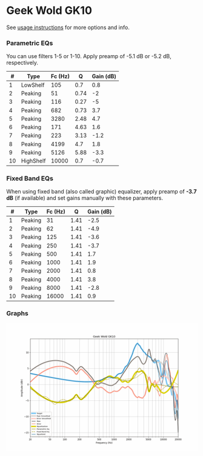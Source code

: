 # Geek Wold GK10
See [usage instructions](https://github.com/jaakkopasanen/AutoEq#usage) for more options and info.

### Parametric EQs
You can use filters 1-5 or 1-10. Apply preamp of -5.1 dB or -5.2 dB, respectively.

|   # | Type      |   Fc (Hz) |    Q |   Gain (dB) |
|-----|-----------|-----------|------|-------------|
|   1 | LowShelf  |       105 | 0.7  |         0.8 |
|   2 | Peaking   |        51 | 0.74 |        -2   |
|   3 | Peaking   |       116 | 0.27 |        -5   |
|   4 | Peaking   |       682 | 0.73 |         3.7 |
|   5 | Peaking   |      3280 | 2.48 |         4.7 |
|   6 | Peaking   |       171 | 4.63 |         1.6 |
|   7 | Peaking   |       223 | 3.13 |        -1.2 |
|   8 | Peaking   |      4199 | 4.7  |         1.8 |
|   9 | Peaking   |      5126 | 5.88 |        -3.3 |
|  10 | HighShelf |     10000 | 0.7  |        -0.7 |

### Fixed Band EQs
When using fixed band (also called graphic) equalizer, apply preamp of **-3.7 dB** (if available) and set gains manually with these parameters.

|   # | Type    |   Fc (Hz) |    Q |   Gain (dB) |
|-----|---------|-----------|------|-------------|
|   1 | Peaking |        31 | 1.41 |        -2.5 |
|   2 | Peaking |        62 | 1.41 |        -4.9 |
|   3 | Peaking |       125 | 1.41 |        -3.6 |
|   4 | Peaking |       250 | 1.41 |        -3.7 |
|   5 | Peaking |       500 | 1.41 |         1.7 |
|   6 | Peaking |      1000 | 1.41 |         1.9 |
|   7 | Peaking |      2000 | 1.41 |         0.8 |
|   8 | Peaking |      4000 | 1.41 |         3.8 |
|   9 | Peaking |      8000 | 1.41 |        -2.8 |
|  10 | Peaking |     16000 | 1.41 |         0.9 |

### Graphs
![](./Geek%20Wold%20GK10.png)
